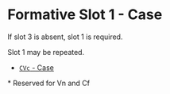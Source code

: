 # Formative Slot 1 - Case

If slot 3 is absent, slot 1 is required.

Slot 1 may be repeated.

* [`CVc` - Case](Charts.md#CVc)

\* Reserved for Vn and Cf
